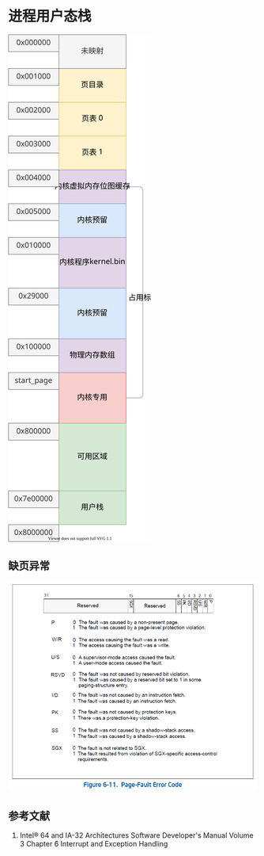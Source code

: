 # 进程用户态栈

![](./image/../images/memory_map_05.drawio.svg)

## 缺页异常

![](./images/page_fault.jpg)

## 参考文献

1. Intel® 64 and IA-32 Architectures Software Developer's Manual Volume 3 Chapter 6 Interrupt and Exception Handling